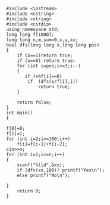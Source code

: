     #include <iostream>
    #include <cstring>
    #include <string>
    #include <cstdio>
    using namespace std;
    long long f[1000];
    long long n,m,sum=0,x,y,xx;
    bool dfs(long long x,long long pos)
    {
        if (x==1)return true;
        if (x==0) return true;
        for (int i=pos;i>=3;i--)
        {
           if (x%f[i]==0)
            if  (dfs(x/f[i],i))
                return true;
        }
    
        return false;
    }
    int main()
    {
    
    f[0]=0;
    f[1]=1;
    for (int i=2;i<=100;i++)
        f[i]=f[i-1]+f[i-2];
    cin>>n;
    for (int i=1;i<=n;i++)
    {
        scanf("%lld",&xx);
        if (dfs(xx,100)) printf("Yes\n");
        else printf("No\n");
    
    }
    	return 0;
    }